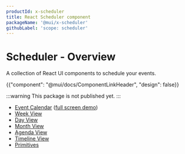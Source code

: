 ```yaml
---
productId: x-scheduler
title: React Scheduler component
packageName: '@mui/x-scheduler'
githubLabel: 'scope: scheduler'
---
```


# Scheduler - Overview

<p class="description">A collection of React UI components to schedule your events.</p>

{{"component": "@mui/docs/ComponentLinkHeader", "design": false}}

:::warning
This package is not published yet.
:::

- [Event Calendar](/x/react-scheduler/event-calendar/) ([full screen demo](/x/react-scheduler/full-screen-event-calendar/))
- [Week View](/x/react-scheduler/week-view/)
- [Day View](/x/react-scheduler/day-view/)
- [Month View](/x/react-scheduler/month-view/)
- [Agenda View](/x/react-scheduler/agenda-view/)
- [Timeline View](/x/react-scheduler/timeline-view/)
- [Primitives](/x/react-scheduler/primitives/)
